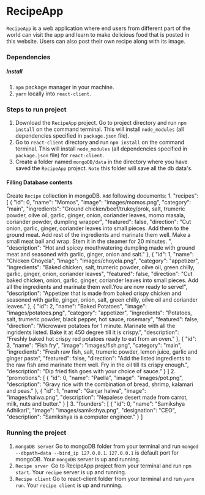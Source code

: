 # RecipeApp
   `RecipeApp` is a web application where end users from different part of the world can visit the app and learn to make delicious food that is posted in this website. Users can also post their own recipe along with its image. 

### Dependencies
##### Install 
 1) `npm` package manager in your machine.
 2) `yarn` locally into `react-client`.

### Steps to run project
  1) Download the `RecipeApp` project. Go to project directory and run `npm install` on the command terminal. This will install `node_modules` (all dependencies specified in `package.json` file).
  2) Go to `react-client` directory and run `npm install` on the command terminal. This will install `node_modules` (all dependencies specified in `package.json` file) for `react-client`.
  3) Create a folder named `mongoDB/data` in the directory where you have saved the `RecipeApp` project. `Note` this folder will save all the db data's.

  #### Filling Database contents
   Create `Recipe` collection in mongoDB. 
   `Add` following documents:
        1. "recipes": [
            {
            "id": 0,
            "name": "Momos",
            "image": "images/momos.png",
            "category": "main",
            "ingredients": "Ground chicken/beef/trukey/prok, salt, trumeric powder, oilve oil, garlic, ginger, onion, coriander leaves, momo masala, coriander powder, dumpling wrapper",
            "featured": false,
            "direction": "Cut onion, garlic, ginger, coriander leaves into small pieces. Add them to the ground meat. Add rest of the ingredients and marinate them well. Make a small meat ball and wrap. Stem it in the steamer for 20 minutes. ",
            "description": "Hot and spicey mouthwatering dumpling made with ground meat and seasoned with garlic, ginger, onion and salt."
            },
            {
            "id": 1,
            "name": "Chicken Choyela",
            "image": "images/choyela.png",
            "category": "appetizer",
            "ingredients": "Baked chicken, salt, trumeric powder, oilve oil, green chilly, garlic, ginger, onion, coriander leaves",
            "featured": false,
            "direction": "Cut baked chicken, onion, garlic, ginger, coriander leaves into small pieces. Add all the ingredients and marinate them well.You are now ready to serve!",
            "description": "Appetizer that is made from baked crispy chicken and seasoned with garlic, ginger, onion, salt, green chilly, oilve oil and coriander leaves."
            },
            {
            "id": 2,
            "name": "Baked Potatoes",
            "image": "images/potatoes.png",
            "category": "appetizer",
            "ingredients": "Potatoes, salt, trumeric powder, black pepper, hot sauce, rosemary",
            "featured": false,
            "direction": "Microwave potatoes for 1 minute. Marinate with all the ingridents listed. Bake it at 450 degree till it is crispy.",
            "description": "Freshly baked hot crispy red potatoes ready to eat from an oven."
            },
            {
            "id": 3,
            "name": "Fish fry",
            "image": "images/fish.png",
            "category": "main",
            "ingredients": "Fresh raw fish, salt, trumeric powder, lemon juice, garlic and ginger paste",
            "featured": false,
            "direction": "Add the listed ingredients to the raw fish amd marinate them well. Fry in the oil till its crispy enough.",
            "description": "Dip fried fish goes with your choice of sauce."
            }
        ]
        2. "promotions": [
            {
            "id": 0,
            "name": "Paella",
            "image": "images/pot.png",
            "description": "Gravy rice with the combination of bread, shrimp, kalamari and peas."
            },
            {
            "id": 1,
            "name": "Ganjar halwa",
            "image": "images/halwa.png",
            "description": "Nepalese desert made from carrot, milk, nuts and butter."
            }
        ]
        3. "founders": [
            {
            "id": 0,
            "name": "Samikshya Adhikari",
            "image": "images/samikshya.png",
            "designation": "CEO",
            "description": "Samikshya is a computer engineer."
            }
        ]

### Running the project
 1) `mongoDB server` Go to mongoDB folder from your terminal and run `mongod --dbpath=data --bind_ip 127.0.0.1`. `127.0.0.1` is default port for mongoDB. Your `mongoDB` server is up and running.
 2) `Recipe srver `Go to RecipeApp project from your terminal and run `npm start`. Your `recipe` server is up and running.
 3) `Recipe client` Go to react-client folder from your terminal and run `yarn run`. Your `recipe client` is up and running.


